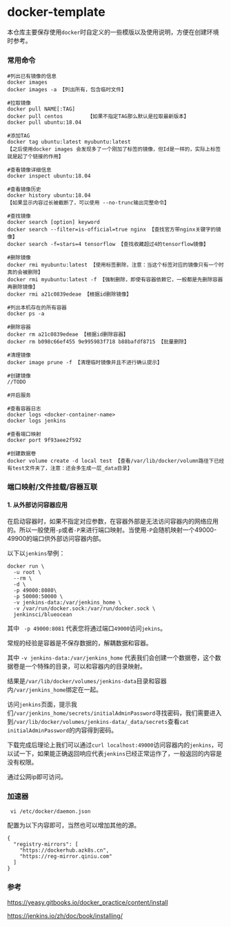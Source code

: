# docker-template

本仓库主要保存使用`docker`时自定义的一些模版以及使用说明，方便在创建环境时参考。




### 常用命令


```shell
#列出已有镜像的信息
docker images
docker images -a 【列出所有，包含临时文件】
```

```shell
#拉取镜像
docker pull NAME[:TAG]
docker pull centos        【如果不指定TAG那么默认是拉取最新版本】
docker pull ubuntu:18.04
```

```shell
#添加TAG
docker tag ubuntu:latest myubuntu:latest
【之后使用docker images 会发现多了一个刚加了标签的镜像，但Id是一样的，实际上标签就是起了个链接的作用】
```

```shell
#查看镜像详细信息
docker inspect ubuntu:18.04
```

```shell
#查看镜像历史
docker history ubuntu:18.04 
【如果显示内容过长被截断了，可以使用 --no-trunc输出完整命令】
```

```shell
#查找镜像
docker search [option] keyword
docker search --filter=is-official=true nginx 【查找官方带nginx关键字的镜像】
docker search -f=stars=4 tensorflow 【查找收藏超过4的tensorflow镜像】
```

```shell
#删除镜像
docker rmi myubuntu:latest 【使用标签删除，注意：当这个标签对应的镜像只有一个时真的会被删除】
docker rmi myubuntu:latest -f 【强制删除，即使有容器依赖它，一般都是先删除容器再删除镜像】
docker rmi a21c0839edeae 【根据id删除镜像】
```

```shell
#列出本机存在的所有容器
docker ps -a
```

```shell
#删除容器
docker rm a21c0839edeae 【根据id删除容器】
docker rm b098c66ef455 9e995983f718 b88bafdf8715 【批量删除】
```

```shell
#清理镜像
docker image prune -f 【清理临时镜像并且不进行确认提示】
```

```shell
#创建镜像
//TODO
```


```shell
#开启服务

```

```shell
#查看容器日志
docker logs <docker-container-name>
docker logs jenkins
```

```shell
#查看端口映射
docker port 9f93aee2f592
```

```shell
#创建数据卷
docker volume create -d local test 【查看/var/lib/docker/volumn路径下已经有test文件夹了，注意：还会多生成一层_data目录】
```

### 端口映射/文件挂载/容器互联

#### 1. 从外部访问容器应用

在启动容器时，如果不指定对应参数，在容器外部是无法访问容器内的网络应用的。所以一般使用`-p`或者`-P`来进行端口映射。当使用`-P`会随机映射一个49000-49900的端口供外部访问容器内部。

以下以`jenkins`举例：


```shell
docker run \
  -u root \
  --rm \
  -d \
  -p 49000:8080\
  -p 50000:50000 \
  -v jenkins-data:/var/jenkins_home \
  -v /var/run/docker.sock:/var/run/docker.sock \
  jenkinsci/blueocean
```


其中 ` -p 49000:8081` 代表您将通过端口`49000`访问`jekins`。

常规的经验是容器是不保存数据的，解耦数据和容器。

其中 `-v jenkins-data:/var/jenkins_home` 代表我们会创建一个数据卷，这个数据卷是一个特殊的目录，可以和容器内的目录映射。


结果是`/var/lib/docker/volumes/jenkins-data`目录和容器内`/var/jenkins_home`绑定在一起。

访问`jenkins`页面，提示我们`/var/jenkins_home/secrets/initialAdminPassword`寻找密码，我们需要进入到`/var/lib/docker/volumes/jenkins-data/_data/secrets`查看` cat initialAdminPassword `的内容得到密码。


下载完成后理论上我们可以通过`curl localhost:49000`访问容器内的`jenkins`，可以试一下，如果能正确返回响应代表`jenkins`已经正常运作了，一般返回的内容是没有权限。

通过公网ip即可访问。


### 加速器

```shell
 vi /etc/docker/daemon.json
```

配置为以下内容即可，当然也可以增加其他的源。

```shell
{
  "registry-mirrors": [
    "https://dockerhub.azk8s.cn",
    "https://reg-mirror.qiniu.com"
  ]
}
```
### 参考

https://yeasy.gitbooks.io/docker_practice/content/install

https://jenkins.io/zh/doc/book/installing/

